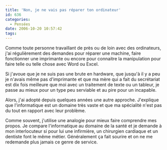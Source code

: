 ```yaml
---
title: 'Non, je ne vais pas réparer ton ordinateur'
id: 636
categories:
  - Pensées
date: 2006-10-20 10:57:42
tags:
---
```


Comme toute personne travaillant de près ou de loin avec des ordinateurs, j'ai régulièrement des demandes pour réparer une machine, faire fonctionner une imprimante ou encore pour connaitre la manipulation pour faire telle ou telle chose avec Word ou Excel.

Si j'avoue que je ne suis pas une brute en hardware, que jusqu'à il y a peu je n'avais même pas d'imprimante et que ma mère qui a fait du secrétariat est dix fois meilleure que moi avec un traitement de texte ou un tableur, je passe au mieux pour un type peu serviable et au pire pour un incapable.

Alors, j'ai adopté depuis quelques années une autre approche. J'explique que l'informatique est un domaine très vaste et que ma spécialité n'est pas du tout en rapport avec leur problème.

Comme souvent, j'utilise une analogie pour mieux faire comprendre mes propos. Je compare l'informatique au domaine de la santé et je demande à mon interlocuteur si pour lui une infirmière, un chirurgien cardiaque et un dentiste font le même métier. Généralement ça fait sourire et on ne me redemande plus jamais ce genre de service.